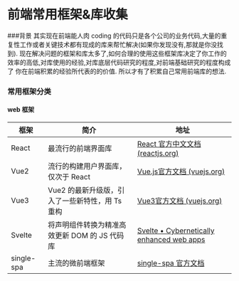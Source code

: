 # 前端常用框架&库收集

###背景
其实现在前端能人肉 coding 的代码只是各个公司的业务代码,大量的重复性工作或者关键技术都有现成的库来帮忙解决(如果你发现没有,那就是你没找到).
现在解决问题的框架和库太多了,如何合理的使用这些框架库决定了你工作的效率的高低,对库使用的经验,对库底层代码研究的程度,对前端基础研究的程度构成了
你在前端积累的经验所代表的的价值.
所以才有了积累自己常用前端库的想法.

### 常用框架分类

#### web 框架

| 框架 | 简介 | 地址 |
| --- | --- | --- |
| React | 最流行的前端界面库 | [React 官方中文文档 (reactjs.org)](https://zh-hans.reactjs.org/) |
| Vue2 | 流行的构建用户界面库，仅次于 React | [Vue.js官方文档 (vuejs.org)](https://cn.vuejs.org/v2/guide/) |
| Vue3 | Vue2 的最新升级版，引入了一些新特性，用 Ts 重构 | [Vue3官方文档 (vuejs.org)](https://v3.cn.vuejs.org/guide/introduction.html) |
| Svelte | 将声明组件转换为精准高效更新 DOM 的 JS 代码库 | [Svelte • Cybernetically enhanced web apps](https://svelte.dev/) |
| single-spa | 主流的微前端框架 | [single-spa 官方文档](https://single-spa.js.org/)|

